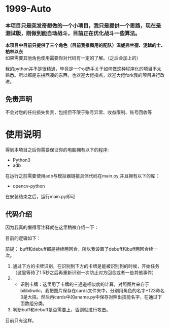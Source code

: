 # 1999-Auto
### 本项目只是突发奇想做的一个小项目，我只是提供一个思路，现在是测试版，刚做到能自动战斗，目前正在优化战斗一些算法。  
**本项目中目前只提供了三个角色（目前我推图用的配队）温妮弗兰德、泥鯭的士、柏林以东**  
如果需要其他角色使用需要你对代码有一定的了解。（之后会加上的）

我的python并不是很精通，毕竟是一个oi选手关于如何做这种程序化的项目不太熟悉。所以都是东拼西凑的东西，也欢迎大佬指点，欢迎大佬fork我的项目进行改进。


## 免责声明
不会对您的任何损失负责，包括但不限于账号异常、收益限制、账号回收等

# 使用说明
得到本项目之后你需要保证你的电脑拥有以下的程序:
- Python3
- adb

在运行之前需要使用adb与模拟器链接具体代码在main.py,并且拥有以下的库：
- opencv-python

在安装结束之后，运行main.py即可


## 代码介绍
因为我真的懒得写注释就在这里稍微介绍一下：

目前的逻辑如下：

前提： buff和debuff都是持续两回合，所以我设置了debuff和buff两回合续一次。

1. 通过下方的卡牌识别，在识别到下方的卡牌是能被识别到的时候，开始任务（这里等待了1.5秒之后再重新识别一次防止对方回合或者一些其他事件）
2. - 识别卡牌：这里用了卡牌的三通道相似度的计算，对照图片来自于bilibiliwiki，我把图片保存在cards文件夹中，分别用角色的名字+123命名3是大招。然后再cards中的aname.py中保存对照出技能名字，在通过下面数组分类。
3. 判断buff和debuff是否需要上，否则就进行攻击。

目前只有这样。


